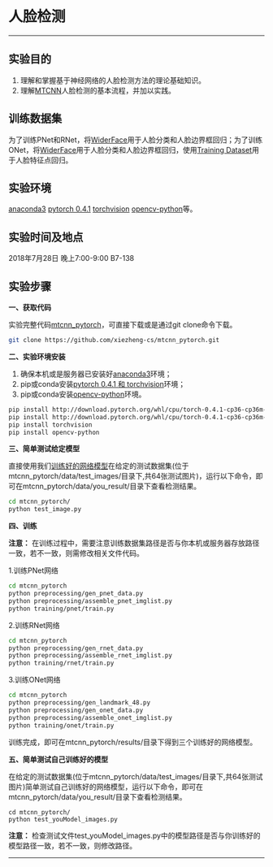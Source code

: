 
# 人脸检测


---
## 实验目的
1. 理解和掌握基于神经网络的人脸检测方法的理论基础知识。
2. 理解[MTCNN](https://kpzhang93.github.io/MTCNN_face_detection_alignment/paper/spl.pdf)人脸检测的基本流程，并加以实践。


## 训练数据集
为了训练PNet和RNet，将[WiderFace](http://mmlab.ie.cuhk.edu.hk/projects/WIDERFace/)用于人脸分类和人脸边界框回归；为了训练ONet，将[WiderFace](http://mmlab.ie.cuhk.edu.hk/projects/WIDERFace/)用于人脸分类和人脸边界框回归，使用[Training Dataset](http://mmlab.ie.cuhk.edu.hk/archive/CNN_FacePoint.htm)用于人脸特征点回归。


## 实验环境
[anaconda3](https://www.anaconda.com/download/)
[pytorch 0.4.1](https://pytorch.org/)
[torchvision](https://pytorch.org/)
[opencv-python](https://pypi.org/project/opencv-python/)等。


## 实验时间及地点
2018年7月28日 晚上7:00-9:00 B7-138


## 实验步骤
**一、获取代码**

实验完整代码[mtcnn_pytorch](https://github.com/xiezheng-cs/mtcnn_pytorch)，可直接下载或是通过git clone命令下载。
```bash
git clone https://github.com/xiezheng-cs/mtcnn_pytorch.git
```

**二、实验环境安装**
1. 确保本机或是服务器已安装好[anaconda3](https://www.anaconda.com/download/)环境；
2. pip或conda安装[pytorch 0.4.1 和 torchvision](https://pytorch.org/)环境；
3. pip或conda安装[opencv-python](https://pypi.org/project/opencv-python/)环境。

```bash
pip install http://download.pytorch.org/whl/cpu/torch-0.4.1-cp36-cp36m-win_amd64.whl     # Windows
pip install http://download.pytorch.org/whl/cpu/torch-0.4.1-cp36-cp36m-linux_x86_64.whl  # Linux
pip install torchvision
pip install opencv-python
```

**三、简单测试给定模型**

直接使用我们[训练好的网络模型](https://github.com/xiezheng-cs/mtcnn_pytorch/releases)在给定的测试数据集(位于mtcnn_pytorch/data/test_images/目录下,共64张测试图片)，运行以下命令，即可在mtcnn_pytorch/data/you_result/目录下查看检测结果。
```bash
cd mtcnn_pytorch/
python test_image.py
```

**四、训练**

**注意：** 在训练过程中，需要注意训练数据集路径是否与你本机或服务器存放路径一致，若不一致，则需修改相关文件代码。

1.训练PNet网络
```bash
cd mtcnn_pytorch
python preprocessing/gen_pnet_data.py
python preprocessing/assemble_pnet_imglist.py
python training/pnet/train.py
```


2.训练RNet网络

```bash
cd mtcnn_pytorch
python preprocessing/gen_rnet_data.py
python preprocessing/assemble_rnet_imglist.py
python training/rnet/train.py
```


3.训练ONet网络

```bash
cd mtcnn_pytorch
python preprocessing/gen_landmark_48.py
python preprocessing/gen_onet_data.py
python preprocessing/assemble_onet_imglist.py
python training/onet/train.py
```
训练完成，即可在mtcnn_pytorch/results/目录下得到三个训练好的网络模型。

**五、简单测试自己训练好的模型**

在给定的测试数据集(位于mtcnn_pytorch/data/test_images/目录下,共64张测试图片)简单测试自己训练好的网络模型，运行以下命令，即可在mtcnn_pytorch/data/you_result/目录下查看检测结果。
```
cd mtcnn_pytorch/
python test_youModel_images.py
```

**注意：** 检查测试文件test_youModel_images.py中的模型路径是否与你训练好的模型路径一致，若不一致，则修改路径。

-----
